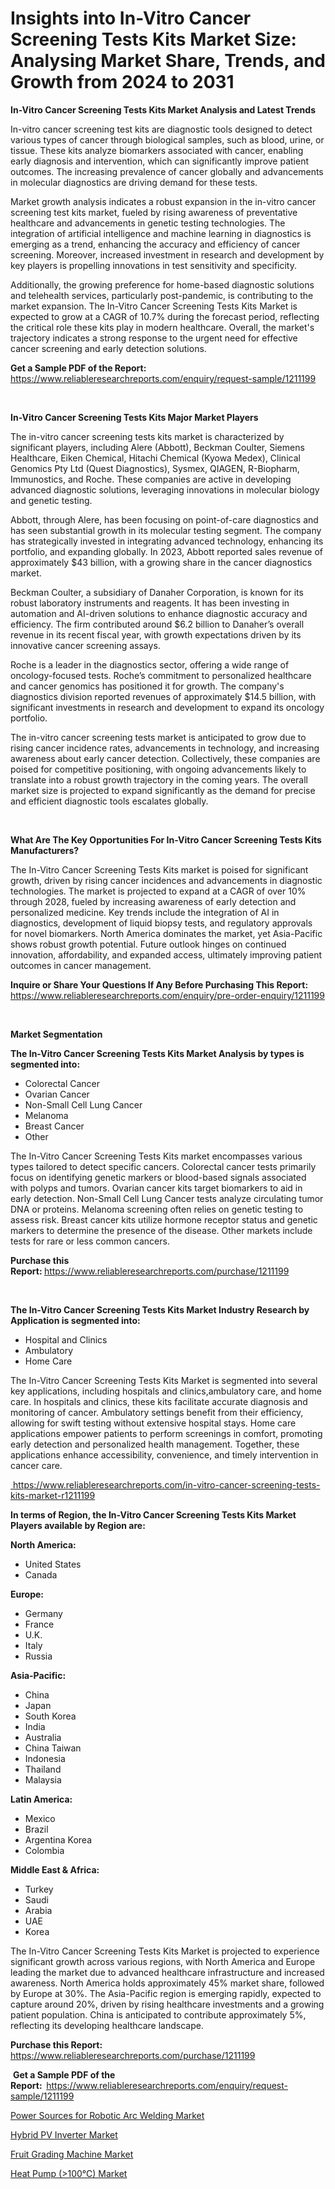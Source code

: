<p><h1>Insights into In-Vitro Cancer Screening Tests Kits Market Size: Analysing Market Share, Trends, and Growth from 2024 to 2031</h1></p><p><strong>In-Vitro Cancer Screening Tests Kits Market Analysis and Latest Trends</strong></p>
<p><p>In-vitro cancer screening test kits are diagnostic tools designed to detect various types of cancer through biological samples, such as blood, urine, or tissue. These kits analyze biomarkers associated with cancer, enabling early diagnosis and intervention, which can significantly improve patient outcomes. The increasing prevalence of cancer globally and advancements in molecular diagnostics are driving demand for these tests. </p><p>Market growth analysis indicates a robust expansion in the in-vitro cancer screening test kits market, fueled by rising awareness of preventative healthcare and advancements in genetic testing technologies. The integration of artificial intelligence and machine learning in diagnostics is emerging as a trend, enhancing the accuracy and efficiency of cancer screening. Moreover, increased investment in research and development by key players is propelling innovations in test sensitivity and specificity.</p><p>Additionally, the growing preference for home-based diagnostic solutions and telehealth services, particularly post-pandemic, is contributing to the market expansion. The In-Vitro Cancer Screening Tests Kits Market is expected to grow at a CAGR of 10.7% during the forecast period, reflecting the critical role these kits play in modern healthcare. Overall, the market's trajectory indicates a strong response to the urgent need for effective cancer screening and early detection solutions.</p></p>
<p><strong>Get a Sample PDF of the Report:&nbsp;</strong> <a href="https://www.reliableresearchreports.com/enquiry/request-sample/1211199?utm_campaign=115&utm_medium=2&utm_source=Github&utm_content=ia&utm_term=27122024&utm_id=in-vitro-cancer-screening-tests-kits">https://www.reliableresearchreports.com/enquiry/request-sample/1211199</a></p>
<p>&nbsp;</p>
<p><strong>In-Vitro Cancer Screening Tests Kits Major Market Players</strong></p>
<p><p>The in-vitro cancer screening tests kits market is characterized by significant players, including Alere (Abbott), Beckman Coulter, Siemens Healthcare, Eiken Chemical, Hitachi Chemical (Kyowa Medex), Clinical Genomics Pty Ltd (Quest Diagnostics), Sysmex, QIAGEN, R-Biopharm, Immunostics, and Roche. These companies are active in developing advanced diagnostic solutions, leveraging innovations in molecular biology and genetic testing.</p><p>Abbott, through Alere, has been focusing on point-of-care diagnostics and has seen substantial growth in its molecular testing segment. The company has strategically invested in integrating advanced technology, enhancing its portfolio, and expanding globally. In 2023, Abbott reported sales revenue of approximately $43 billion, with a growing share in the cancer diagnostics market.</p><p>Beckman Coulter, a subsidiary of Danaher Corporation, is known for its robust laboratory instruments and reagents. It has been investing in automation and AI-driven solutions to enhance diagnostic accuracy and efficiency. The firm contributed around $6.2 billion to Danaher’s overall revenue in its recent fiscal year, with growth expectations driven by its innovative cancer screening assays.</p><p>Roche is a leader in the diagnostics sector, offering a wide range of oncology-focused tests. Roche’s commitment to personalized healthcare and cancer genomics has positioned it for growth. The company's diagnostics division reported revenues of approximately $14.5 billion, with significant investments in research and development to expand its oncology portfolio.</p><p>The in-vitro cancer screening tests market is anticipated to grow due to rising cancer incidence rates, advancements in technology, and increasing awareness about early cancer detection. Collectively, these companies are poised for competitive positioning, with ongoing advancements likely to translate into a robust growth trajectory in the coming years. The overall market size is projected to expand significantly as the demand for precise and efficient diagnostic tools escalates globally.</p></p>
<p>&nbsp;</p>
<p><strong>What Are The Key Opportunities For In-Vitro Cancer Screening Tests Kits Manufacturers?</strong></p>
<p><p>The In-Vitro Cancer Screening Tests Kits market is poised for significant growth, driven by rising cancer incidences and advancements in diagnostic technologies. The market is projected to expand at a CAGR of over 10% through 2028, fueled by increasing awareness of early detection and personalized medicine. Key trends include the integration of AI in diagnostics, development of liquid biopsy tests, and regulatory approvals for novel biomarkers. North America dominates the market, yet Asia-Pacific shows robust growth potential. Future outlook hinges on continued innovation, affordability, and expanded access, ultimately improving patient outcomes in cancer management.</p></p>
<p><strong>Inquire or Share Your Questions If Any Before Purchasing This Report:</strong> <a href="https://www.reliableresearchreports.com/enquiry/pre-order-enquiry/1211199?utm_campaign=115&utm_medium=2&utm_source=Github&utm_content=ia&utm_term=27122024&utm_id=in-vitro-cancer-screening-tests-kits">https://www.reliableresearchreports.com/enquiry/pre-order-enquiry/1211199</a></p>
<p>&nbsp;</p>
<p><strong>Market Segmentation</strong></p>
<p><strong>The In-Vitro Cancer Screening Tests Kits Market Analysis by types is segmented into:</strong></p>
<p><ul><li>Colorectal Cancer</li><li>Ovarian Cancer</li><li>Non-Small Cell Lung Cancer</li><li>Melanoma</li><li>Breast Cancer</li><li>Other</li></ul></p>
<p><p>The In-Vitro Cancer Screening Tests Kits market encompasses various types tailored to detect specific cancers. Colorectal cancer tests primarily focus on identifying genetic markers or blood-based signals associated with polyps and tumors. Ovarian cancer kits target biomarkers to aid in early detection. Non-Small Cell Lung Cancer tests analyze circulating tumor DNA or proteins. Melanoma screening often relies on genetic testing to assess risk. Breast cancer kits utilize hormone receptor status and genetic markers to determine the presence of the disease. Other markets include tests for rare or less common cancers.</p></p>
<p><strong>Purchase this Report:&nbsp;</strong><a href="https://www.reliableresearchreports.com/purchase/1211199?utm_campaign=115&utm_medium=2&utm_source=Github&utm_content=ia&utm_term=27122024&utm_id=in-vitro-cancer-screening-tests-kits">https://www.reliableresearchreports.com/purchase/1211199</a></p>
<p>&nbsp;</p>
<p><strong>The In-Vitro Cancer Screening Tests Kits Market Industry Research by Application is segmented into:</strong></p>
<p><ul><li>Hospital and Clinics</li><li>Ambulatory</li><li>Home Care</li></ul></p>
<p><p>The In-Vitro Cancer Screening Tests Kits Market is segmented into several key applications, including hospitals and clinics,ambulatory care, and home care. In hospitals and clinics, these kits facilitate accurate diagnosis and monitoring of cancer. Ambulatory settings benefit from their efficiency, allowing for swift testing without extensive hospital stays. Home care applications empower patients to perform screenings in comfort, promoting early detection and personalized health management. Together, these applications enhance accessibility, convenience, and timely intervention in cancer care.</p></p>
<p><a href="https://www.reliableresearchreports.com/in-vitro-cancer-screening-tests-kits-market-r1211199?utm_campaign=115&utm_medium=2&utm_source=Github&utm_content=ia&utm_term=27122024&utm_id=in-vitro-cancer-screening-tests-kits">&nbsp;https://www.reliableresearchreports.com/in-vitro-cancer-screening-tests-kits-market-r1211199</a></p>
<p><strong>In terms of Region, the In-Vitro Cancer Screening Tests Kits Market Players available by Region are:</strong></p>
<p>
    <p> <strong> North America: </strong>
        <ul>
            <li>United States</li>
            <li>Canada</li>
        </ul>
        </p> 
    <p> <strong> Europe: </strong>
        <ul>
            <li>Germany</li>
            <li>France</li>
            <li>U.K.</li>
            <li>Italy</li>
            <li>Russia</li>
        </ul>
        </p> 
    <p> <strong> Asia-Pacific: </strong>
        <ul>
            <li>China</li>
            <li>Japan</li>
            <li>South Korea</li>
            <li>India</li>
            <li>Australia</li>
            <li>China Taiwan</li>
            <li>Indonesia</li>
            <li>Thailand</li>
            <li>Malaysia</li>
        </ul>
        </p> 
    <p> <strong> Latin America: </strong>
        <ul>
            <li>Mexico</li>
            <li>Brazil</li>
            <li>Argentina Korea</li>
            <li>Colombia</li>
        </ul>
        </p> 
    <p> <strong> Middle East & Africa: </strong>
        <ul>
            <li>Turkey</li>
            <li>Saudi</li>
            <li>Arabia</li>
            <li>UAE</li>
            <li>Korea</li>
        </ul>
    </p>
    </p>
<p><p>The In-Vitro Cancer Screening Tests Kits Market is projected to experience significant growth across various regions, with North America and Europe leading the market due to advanced healthcare infrastructure and increased awareness. North America holds approximately 45% market share, followed by Europe at 30%. The Asia-Pacific region is emerging rapidly, expected to capture around 20%, driven by rising healthcare investments and a growing patient population. China is anticipated to contribute approximately 5%, reflecting its developing healthcare landscape.</p></p>
<p><strong>Purchase this Report: </strong><a href="https://www.reliableresearchreports.com/purchase/1211199?utm_campaign=115&utm_medium=2&utm_source=Github&utm_content=ia&utm_term=27122024&utm_id=in-vitro-cancer-screening-tests-kits">https://www.reliableresearchreports.com/purchase/1211199</a></p>
<p>&nbsp;<strong>Get a Sample PDF of the Report:&nbsp;&nbsp;</strong><a href="https://www.reliableresearchreports.com/enquiry/request-sample/1211199?utm_campaign=115&utm_medium=2&utm_source=Github&utm_content=ia&utm_term=27122024&utm_id=in-vitro-cancer-screening-tests-kits">https://www.reliableresearchreports.com/enquiry/request-sample/1211199</a></p>
<p><strong></strong></p>
<p><p><a href="https://github.com/bensemilia864/Market-Research-Report-List-1/blob/main/power-sources-for-robotic-arc-welding-market.md?utm_campaign=115&utm_medium=2&utm_source=Github&utm_content=ia&utm_term=27122024&utm_id=in-vitro-cancer-screening-tests-kits">Power Sources for Robotic Arc Welding Market</a></p><p><a href="https://github.com/arnoldannice0/Market-Research-Report-List-1/blob/main/hybrid-pv-inverter-market.md?utm_campaign=115&utm_medium=2&utm_source=Github&utm_content=ia&utm_term=27122024&utm_id=in-vitro-cancer-screening-tests-kits">Hybrid PV Inverter Market</a></p><p><a href="https://github.com/justalichtenberger/Market-Research-Report-List-1/blob/main/fruit-grading-machine-market.md?utm_campaign=115&utm_medium=2&utm_source=Github&utm_content=ia&utm_term=27122024&utm_id=in-vitro-cancer-screening-tests-kits">Fruit Grading Machine Market</a></p><p><a href="https://github.com/gerdabatiskzv9/Market-Research-Report-List-1/blob/main/heat-pump-100-market.md?utm_campaign=115&utm_medium=2&utm_source=Github&utm_content=ia&utm_term=27122024&utm_id=in-vitro-cancer-screening-tests-kits">Heat Pump (>100℃) Market</a></p></p>